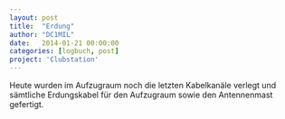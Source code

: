 ```yaml
---
layout: post
title:  "Erdung"
author: "DC1MIL"
date:   2014-01-21 00:00:00
categories: [logbuch, post]
project: 'Clubstation'
---
```


Heute wurden im Aufzugraum noch die letzten Kabelkanäle verlegt und sämtliche Erdungskabel für den Aufzugraum sowie den Antennenmast gefertigt.
